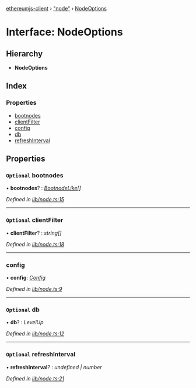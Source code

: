 [ethereumjs-client](../README.md) › ["node"](../modules/_node_.md) › [NodeOptions](_node_.nodeoptions.md)

# Interface: NodeOptions

## Hierarchy

- **NodeOptions**

## Index

### Properties

- [bootnodes](_node_.nodeoptions.md#optional-bootnodes)
- [clientFilter](_node_.nodeoptions.md#optional-clientfilter)
- [config](_node_.nodeoptions.md#config)
- [db](_node_.nodeoptions.md#optional-db)
- [refreshInterval](_node_.nodeoptions.md#optional-refreshinterval)

## Properties

### `Optional` bootnodes

• **bootnodes**? : _[BootnodeLike](../modules/_types_.md#bootnodelike)[]_

_Defined in [lib/node.ts:15](https://github.com/ethereumjs/ethereumjs-client/blob/master/lib/node.ts#L15)_

---

### `Optional` clientFilter

• **clientFilter**? : _string[]_

_Defined in [lib/node.ts:18](https://github.com/ethereumjs/ethereumjs-client/blob/master/lib/node.ts#L18)_

---

### config

• **config**: _[Config](../classes/_config_.config.md)_

_Defined in [lib/node.ts:9](https://github.com/ethereumjs/ethereumjs-client/blob/master/lib/node.ts#L9)_

---

### `Optional` db

• **db**? : _LevelUp_

_Defined in [lib/node.ts:12](https://github.com/ethereumjs/ethereumjs-client/blob/master/lib/node.ts#L12)_

---

### `Optional` refreshInterval

• **refreshInterval**? : _undefined | number_

_Defined in [lib/node.ts:21](https://github.com/ethereumjs/ethereumjs-client/blob/master/lib/node.ts#L21)_
